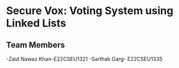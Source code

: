 # Secure Vox: Voting System using Linked Lists

## Team Members
-Zaid Nawaz Khan-E22CSEU1321
-Sarthak Garg- E22CSEU1335


